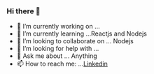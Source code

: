 ### Hi there 👋


- 🔭 I’m currently working on ...
- 🌱 I’m currently learning ...Reactjs and Nodejs
- 👯 I’m looking to collaborate on ... Nodejs
- 🤔 I’m looking for help with ...
- 💬 Ask me about ... Anything
- 📫 How to reach me: ...[Linkedin](https://www.linkedin.com/in/gabriel-arao-a78043183/)
